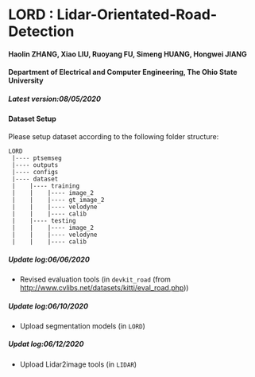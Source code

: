 # LORD : Lidar-Orientated-Road-Detection
#### Haolin ZHANG, Xiao LIU, Ruoyang FU, Simeng HUANG, Hongwei JIANG
#### Department of Electrical and Computer Engineering, The Ohio State University
##### Latest version:08/05/2020

#### Dataset Setup

Please setup dataset according to the following folder structure:
```
LORD
 |---- ptsemseg
 |---- outputs
 |---- configs
 |---- dataset
 |    |---- training
 |    |    |---- image_2
 |    |    |---- gt_image_2
 |    |    |---- velodyne
 |    |    |---- calib
 |    |---- testing
 |    |    |---- image_2
 |    |    |---- velodyne
 |    |    |---- calib
```

##### Update log:06/06/2020
* Revised evaluation tools (in `devkit_road` (from http://www.cvlibs.net/datasets/kitti/eval_road.php))

##### Update log:06/10/2020
* Upload segmentation models (in `LORD`)

##### Updat log:06/12/2020
* Upload Lidar2image tools (in `LIDAR`)

###

